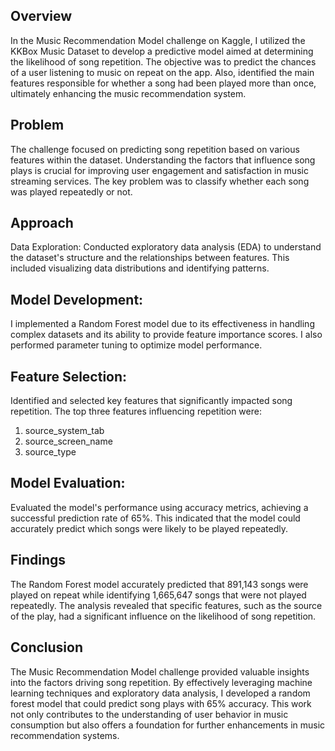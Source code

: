## Overview
In the Music Recommendation Model challenge on Kaggle, I utilized the KKBox Music Dataset to develop a predictive model aimed at determining the likelihood of song repetition. The objective was to predict the chances of a user listening to music on repeat on the app. Also, identified the main features responsible for whether a song had been played more than once, ultimately enhancing the music recommendation system.

## Problem
The challenge focused on predicting song repetition based on various features within the dataset. Understanding the factors that influence song plays is crucial for improving user engagement and satisfaction in music streaming services. The key problem was to classify whether each song was played repeatedly or not.

## Approach
Data Exploration: Conducted exploratory data analysis (EDA) to understand the dataset's structure and the relationships between features. This included visualizing data distributions and identifying patterns.

## Model Development: 
I implemented a Random Forest model due to its effectiveness in handling complex datasets and its ability to provide feature importance scores. 
I also performed parameter tuning to optimize model performance.

## Feature Selection: 
Identified and selected key features that significantly impacted song repetition. The top three features influencing repetition were:
1. source_system_tab
2. source_screen_name
3. source_type

## Model Evaluation: 
Evaluated the model's performance using accuracy metrics, achieving a successful prediction rate of 65%. 
This indicated that the model could accurately predict which songs were likely to be played repeatedly.

## Findings
The Random Forest model accurately predicted that 891,143 songs were played on repeat while identifying 1,665,647 songs that were not played repeatedly.
The analysis revealed that specific features, such as the source of the play, had a significant influence on the likelihood of song repetition.

## Conclusion
The Music Recommendation Model challenge provided valuable insights into the factors driving song repetition.
By effectively leveraging machine learning techniques and exploratory data analysis, I developed a random forest model that could predict song plays with 65% accuracy. 
This work not only contributes to the understanding of user behavior in music consumption but also offers a foundation for further enhancements in music recommendation systems.
